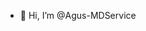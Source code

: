 - 👋 Hi, I’m @Agus-MDService

<!---
- 👀 I’m interested in ...
- 🌱 I’m currently learning ...
- 💞️ I’m looking to collaborate on ...
- 📫 How to reach me ...
--->

<!---
Agus-MDService/Agus-MDService is a ✨ special ✨ repository because its `README.md` (this file) appears on your GitHub profile.
You can click the Preview link to take a look at your changes.
--->
